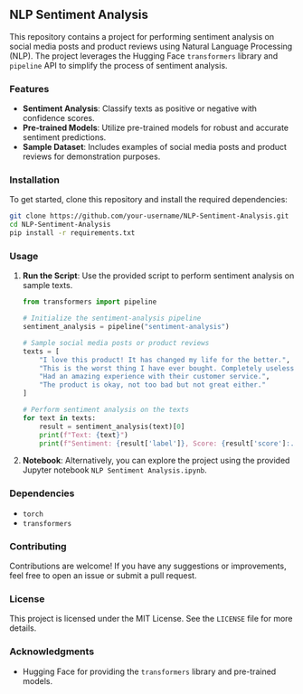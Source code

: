 ## NLP Sentiment Analysis

This repository contains a project for performing sentiment analysis on social media posts and product reviews using Natural Language Processing (NLP). The project leverages the Hugging Face `transformers` library and `pipeline` API to simplify the process of sentiment analysis.

### Features

- **Sentiment Analysis**: Classify texts as positive or negative with confidence scores.
- **Pre-trained Models**: Utilize pre-trained models for robust and accurate sentiment predictions.
- **Sample Dataset**: Includes examples of social media posts and product reviews for demonstration purposes.

### Installation

To get started, clone this repository and install the required dependencies:

```bash
git clone https://github.com/your-username/NLP-Sentiment-Analysis.git
cd NLP-Sentiment-Analysis
pip install -r requirements.txt
```

### Usage

1. **Run the Script**: Use the provided script to perform sentiment analysis on sample texts.
   ```python
   from transformers import pipeline

   # Initialize the sentiment-analysis pipeline
   sentiment_analysis = pipeline("sentiment-analysis")

   # Sample social media posts or product reviews
   texts = [
       "I love this product! It has changed my life for the better.",
       "This is the worst thing I have ever bought. Completely useless.",
       "Had an amazing experience with their customer service.",
       "The product is okay, not too bad but not great either."
   ]

   # Perform sentiment analysis on the texts
   for text in texts:
       result = sentiment_analysis(text)[0]
       print(f"Text: {text}")
       print(f"Sentiment: {result['label']}, Score: {result['score']:.4f}\n")
   ```

2. **Notebook**: Alternatively, you can explore the project using the provided Jupyter notebook `NLP Sentiment Analysis.ipynb`.

### Dependencies

- `torch`
- `transformers`

### Contributing

Contributions are welcome! If you have any suggestions or improvements, feel free to open an issue or submit a pull request.

### License

This project is licensed under the MIT License. See the `LICENSE` file for more details.

### Acknowledgments

- Hugging Face for providing the `transformers` library and pre-trained models.
